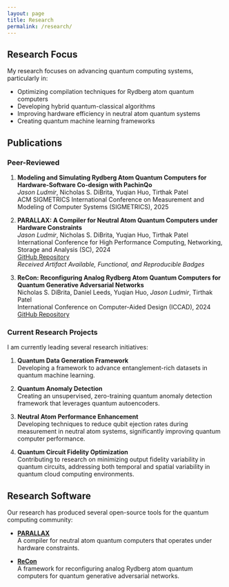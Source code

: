 ```yaml
---
layout: page
title: Research
permalink: /research/
---
```


## Research Focus

My research focuses on advancing quantum computing systems, particularly in:
- Optimizing compilation techniques for Rydberg atom quantum computers
- Developing hybrid quantum-classical algorithms
- Improving hardware efficiency in neutral atom quantum systems
- Creating quantum machine learning frameworks

## Publications

### Peer-Reviewed

1. **Modeling and Simulating Rydberg Atom Quantum Computers for Hardware-Software Co-design with PachinQo**  
   *Jason Ludmir*, Nicholas S. DiBrita, Yuqian Huo, Tirthak Patel  
   ACM SIGMETRICS International Conference on Measurement and Modeling of Computer Systems (SIGMETRICS), 2025

2. **PARALLAX: A Compiler for Neutral Atom Quantum Computers under Hardware Constraints**  
   *Jason Ludmir*, Nicholas S. DiBrita, Yuqian Huo, Tirthak Patel  
   International Conference for High Performance Computing, Networking, Storage and Analysis (SC), 2024  
   [GitHub Repository](https://github.com/positivetechnologylab/Parallax)  
   *Received Artifact Available, Functional, and Reproducible Badges*

3. **ReCon: Reconfiguring Analog Rydberg Atom Quantum Computers for Quantum Generative Adversarial Networks**  
   Nicholas S. DiBrita, Daniel Leeds, Yuqian Huo, *Jason Ludmir*, Tirthak Patel  
   International Conference on Computer-Aided Design (ICCAD), 2024  
   [GitHub Repository](https://github.com/positivetechnologylab/ReCon)

### Current Research Projects

I am currently leading several research initiatives:

1. **Quantum Data Generation Framework**  
   Developing a framework to advance entanglement-rich datasets in quantum machine learning.

2. **Quantum Anomaly Detection**  
   Creating an unsupervised, zero-training quantum anomaly detection framework that leverages quantum autoencoders.

3. **Neutral Atom Performance Enhancement**  
   Developing techniques to reduce qubit ejection rates during measurement in neutral atom systems, significantly improving quantum computer performance.

4. **Quantum Circuit Fidelity Optimization**  
   Contributing to research on minimizing output fidelity variability in quantum circuits, addressing both temporal and spatial variability in quantum cloud computing environments.

## Research Software

Our research has produced several open-source tools for the quantum computing community:

- **[PARALLAX](https://github.com/positivetechnologylab/Parallax)**  
  A compiler for neutral atom quantum computers that operates under hardware constraints.

- **[ReCon](https://github.com/positivetechnologylab/ReCon)**  
  A framework for reconfiguring analog Rydberg atom quantum computers for quantum generative adversarial networks.